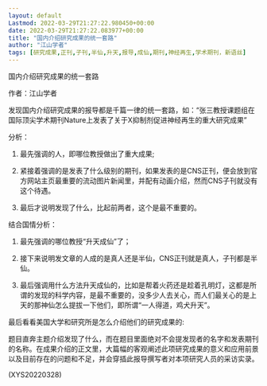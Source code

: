 ```yaml
---
layout: default
Lastmod: 2022-03-29T21:27:22.980450+00:00
date: 2022-03-29T21:27:22.083977+00:00
title: "国内介绍研究成果的统一套路"
author: "江山学者"
tags: [研究成果,正刊,子刊,半仙,升天,报导,成仙,期刊,神经再生,学术期刊，新语丝]
---
```


国内介绍研究成果的统一套路

作者：江山学者

发现国内介绍研究成果的报导都是千篇一律的统一套路，如：“张三教授课题组在国际顶尖学术期刊Nature上发表了关于X抑制剂促进神经再生的重大研究成果”

分析：

1. 最先强调的人，即哪位教授做出了重大成果;

2. 紧接着强调的是发表了什么级别的期刊，如果发表的是CNS正刊，便会放到官方网站主页最重要的流动图片新闻里，并配有动画介绍，然而CNS子刊就没有这个待遇。

3. 最后才说明发现了什么，比起前两者，这个是最不重要的。

结合国情分析：

1. 最先强调的哪位教授“升天成仙”了；

2. 接下来说明发文章的人成的是真人还是半仙，CNS正刊就是真人，子刊都是半仙。

3. 最后强调用什么方法升天成仙的，比如是帮着火药还是趁着孔明灯，这都是所谓的发现的科学内容，是最不重要的，没多少人去关心，而人们最关心的是上天的那神仙怎么提拔一下他们，即所谓“一人得道，鸡犬升天”。

最后看看美国大学和研究所是怎么介绍他们的研究成果的:

题目直奔主题介绍发现了什么，而在题目里面绝对不会提发现者的名字和发表期刊的名称。在成果介绍的正文里，大篇幅的客观阐述此项研究成果的意义和应用前景以及目前存在的问题和不足，并会穿插此报导撰写者对本项研究人员的采访实录。

(XYS20220328)


